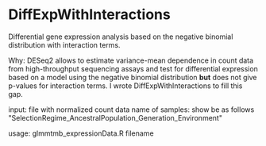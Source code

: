 # DiffExpWithInteractions
Differential gene expression analysis based on the negative binomial distribution with interaction terms.

Why:
DESeq2 allows to estimate variance-mean dependence in count data from high-throughput sequencing assays and test for differential expression based on a model using the negative binomial distribution **but** does not give p-values for interaction terms. I wrote DiffExpWithInteractions to fill this gap.

input: file with normalized count data
name of samples: show be as follows "SelectionRegime_AncestralPopulation_Generation_Environment"

usage: glmmtmb_expressionData.R filename
